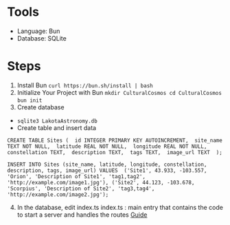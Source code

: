 # Tools
- Language: Bun
- Database: SQLite

# Steps
1. Install Bun
`curl https://bun.sh/install | bash`
2. Initialize Your Project with Bun
`mkdir CulturalCosmos
 cd CulturalCosmos`
`bun init`
3. Create database
- `sqlite3 LakotaAstronomy.db`
- Create table and insert data 

`CREATE TABLE Sites ( 
	id INTEGER PRIMARY KEY AUTOINCREMENT, 
	site_name TEXT NOT NULL, 
	latitude REAL NOT NULL, 
	longitude REAL NOT NULL, 
	constellation TEXT, 
	description TEXT, 
	tags TEXT, 
	image_url TEXT 
);`

`INSERT INTO Sites (site_name, latitude, longitude, constellation, description, tags, image_url)
VALUES 
('Site1', 43.933, -103.557, 'Orion', 'Description of Site1', 'tag1,tag2', 'http://example.com/image1.jpg'), ('Site2', 44.123, -103.678, 'Scorpius', 'Description of Site2', 'tag3,tag4', 'http://example.com/image2.jpg'); `

4. In the database, edit index.ts
index.ts
: main entry that contains the code to start a server and handles the routes
[Guide](https://bun.sh/docs/api/sqlite?fbclid=IwAR0aRfDqAXrreLnWhnR5txpFlU74HOAmWQNyVOvr7_8lc_mRSUFATz1yono)
